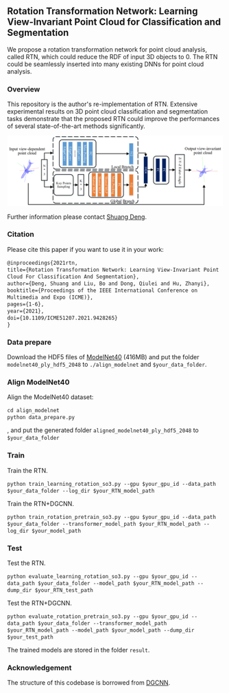 ## Rotation Transformation Network: Learning View-Invariant Point Cloud for Classification and Segmentation

We propose a rotation transformation network for point cloud analysis, called RTN, which could reduce the RDF of input 3D objects to 0. The RTN could be seamlessly inserted into many existing DNNs for point cloud analysis.

### Overview

This repository is the author's re-implementation of RTN. Extensive experimental results on 3D point cloud classification and segmentation tasks demonstrate that the proposed RTN could improve the performances of several state-of-the-art methods significantly.

<img src='./misc/architecture.png' width=1321 alt="architexture">

Further information please contact [Shuang Deng](https://ds0529.github.io/).

### Citation

Please cite this paper if you want to use it in your work:

	@inproceedings{2021rtn,
	title={Rotation Transformation Network: Learning View-Invariant Point Cloud For Classification And Segmentation}, 
	author={Deng, Shuang and Liu, Bo and Dong, Qiulei and Hu, Zhanyi},
	booktitle={Proceedings of the IEEE International Conference on Multimedia and Expo (ICME)}, 
	pages={1-6},
	year={2021},
	doi={10.1109/ICME51207.2021.9428265}
    }

### Data prepare

Download the HDF5 files of <a href="https://shapenet.cs.stanford.edu/media/modelnet40_ply_hdf5_2048.zip" target="_blank">ModelNet40</a> (416MB) and put the folder `modelnet40_ply_hdf5_2048` to `./align_modelnet` and `$your_data_folder`.

### Align ModelNet40

Align the ModelNet40 dataset:

```
cd align_modelnet
python data_prepare.py
```

, and put the generated folder `aligned_modelnet40_ply_hdf5_2048` to `$your_data_folder`

### Train

Train the RTN. 

```
python train_learning_rotation_so3.py --gpu $your_gpu_id --data_path $your_data_folder --log_dir $your_RTN_model_path
```

Train the RTN+DGCNN. 

```
python train_rotation_pretrain_so3.py --gpu $your_gpu_id --data_path $your_data_folder --transformer_model_path $your_RTN_model_path --log_dir $your_model_path
```

### Test

Test the RTN. 

```
python evaluate_learning_rotation_so3.py --gpu $your_gpu_id --data_path $your_data_folder --model_path $your_RTN_model_path --dump_dir $your_RTN_test_path
```

Test the RTN+DGCNN. 

```
python evaluate_rotation_pretrain_so3.py --gpu $your_gpu_id --data_path $your_data_folder --transformer_model_path $your_RTN_model_path --model_path $your_model_path --dump_dir $your_test_path
```

The trained models are stored in the folder `result`.

### Acknowledgement

The structure of this codebase is borrowed from [DGCNN](https://github.com/WangYueFt/dgcnn).